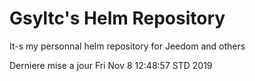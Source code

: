 # Gsyltc's Helm Repository

It-s my personnal helm repository for Jeedom and others

Derniere mise a jour Fri Nov  8 12:48:57 STD 2019
